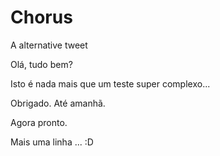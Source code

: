 Chorus
====

A alternative tweet

Olá, tudo bem?

Isto é nada mais que um teste super complexo...

Obrigado. Até amanhã.

Agora pronto.


Mais uma linha ... :D
